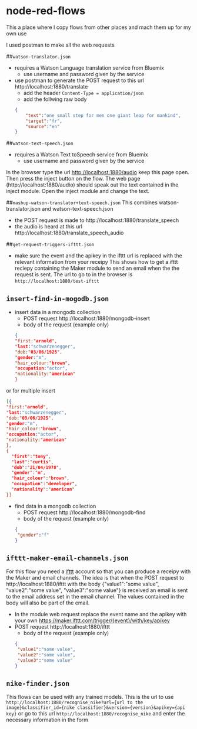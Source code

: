 # node-red-flows

This a place where I copy flows from other places and mach them up for my own use

I used postman to make all the web requests

##`watson-translator.json`
* requires a Watson Language translation service from Bluemix
  * use username and password given by the service
* use postman to generate the POST request to this url http://localhost:1880/translate
  * add the header `Content-Type = application/json`
  * add the follwing raw body
  ```json
  {
      "text":"one small step for men one giant leap for mankind",
      "target":"fr",
      "source":"en"
  }
  ```

##`watson-text-speech.json`
* requires a Watson Text toSpeech service from Bluemix
  * use username and password given by the service

In the browser type the url [http://localhost:1880/audio](http://localhost:1880/audio) keep this page open.
Then press the inject button on the flow. The web page (http://localhost:1880/audio) should speak out the text contained in the inject module. Open the inject module and change the text.


##`mashup-watson-translator+text-speech.json`
This combines watson-translator.json and watson-text-speech.json
* the POST request is made to http://localhost:1880/translate_speech
* the audio is heard at this url http://localhost:1880/translate_speech_audio
 
##`get-request-triggers-ifttt.json`
* make sure the event and the apikey in the ifttt url is replaced with the relevant information from your receipy
This shows how to get a ifttt reciepy containing the Maker module to send an email when the the request is sent.
The url to go to in the browser is `http://localhost:1880/test-ifttt`

## `insert-find-in-mogodb.json`
* insert data in a mongodb collection
  * POST request http://localhost:1880/mongodb-insert
  * body of the request (example only)
   ```json
   {
   "first:"arnold",
   "last:"schwarzenegger",
   "dob:"03/06/1925",
   "gender:"m",
   "hair_colour:"brown",
   "occupation:"actor",
   "nationality:"american"
   }
   ```
or for multiple insert
   ```json
   [{
   "first:"arnold",
   "last:"schwarzenegger",
   "dob:"03/06/1925",
   "gender:"m",
   "hair_colour:"brown",
   "occupation:"actor",
   "nationality:"american"
   },
   {
     "first":"tony",
     "last":"curtis",
     "dob":"21/04/1978",
     "gender":"m",
     "hair_colour":"brown",
     "occupation":"developer",
     "nationality":"american"
}]
   ```
   
* find data in a mongodb collection
  * POST request http://localhost:1880/mongodb-find
  * body of the request (example only)
   ```json
   {
    "gender":"f"
   }
   ```

## `ifttt-maker-email-channels.json`
For this flow you need a [ifttt](https://ifttt.com/) account so that you can produce a receipy with the Maker and email channels. The idea is that when the POST request to http://localhost:1880/ifttt with the body {"value1":"some value", "value2":"some value", "value3":"some value"} is received an email is sent to the email address set in the email channel. The values contained in the body will also be part of the email.
* In the module web request replace the event name and the apikey with your own 
https://maker.ifttt.com/trigger/{event}/with/key/apikey
* POST request http://localhost:1880/ifttt
  * body of the request (example only)
   ```json
   {
    "value1":"some value", 
    "value2":"some value", 
    "value3":"some value"
   }
   ```

## `nike-finder.json`
This flows can be used with any trained models.
This is the url to use
`http://localhost:1880/recognise_nike?url={url to the image}&classifier_id={nike classifier}&version={version}&apikey={api key}`
or go to this url 
`http://localhost:1880/recognise_nike` 
and enter the necessary information in the form

